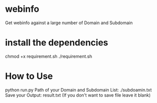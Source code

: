 # webinfo
Get webinfo against a large number of Domain and Subdomain

# install the dependencies

chmod +x requirement.sh 
./requirement.sh 

# How to Use

python run.py
Path of your Domain and Subdomain List: ./subdoamin.txt
Save your Output: result.txt (If you don't want to save file leave it blank)
